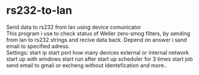 # rs232-to-lan
Send data to rs232 from lan using device comunicator </br>
This program i use to check status of Weller zero-smog filters, by sending from lan to rs232 strings and recive data back. Depend on answer i sand email to specified adress.</br>
Settings:
start ip
start port
how many devices
external or internal network
start up with windows
start run after start up
scheduler for 3 times start job
send email to gmail or excheng without identefication
and more..


